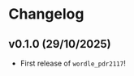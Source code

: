 # Changelog

<!--next-version-placeholder-->

## v0.1.0 (29/10/2025)

- First release of `wordle_pdr2117`!